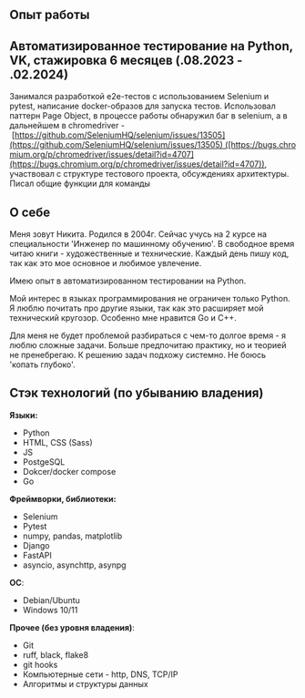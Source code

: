 ## Опыт работы
## Автоматизированное тестирование на Python, VK, стажировка 6 месяцев (.08.2023 - .02.2024)
Занимался разработкой e2e-тестов с использованием Selenium и pytest, написание docker-образов для запуска тестов. Использовал паттерн Page Object, в процессе работы обнаружил баг в selenium, а в дальнейшем в chromedriver - [https://github.com/SeleniumHQ/selenium/issues/13505](https://github.com/SeleniumHQ/selenium/issues/13505) ([https://bugs.chromium.org/p/chromedriver/issues/detail?id=4707](https://bugs.chromium.org/p/chromedriver/issues/detail?id=4707)), участвовал с структуре тестового проекта, обсуждениях архитектуры. Писал общие функции для команды
## О себе
Меня зовут Никита. Родился в 2004г. Сейчас учусь на 2 курсе на специальности 'Инженер по машинному обучению'. В свободное время читаю книги - художественные и технические.
Каждый день пишу код, так как это мое основное и любимое увлечение. 

Имею опыт в автоматизированном тестировании на Python.

Мой интерес в языках программирования не ограничен только Python. Я люблю почитать про другие языки, так как это расширяет мой технический кругозор. Особенно мне нравится Go и C++.

Для меня не будет проблемой разбираться с чем-то долгое время - я люблю сложные задачи. Больше предпочитаю практику, но и теорией не пренебрегаю. К решению задач подхожу системно. Не боюсь 'копать глубоко'.
## Стэк технологий (по убыванию владения)
**Языки:**
- Python
- HTML, CSS (Sass)
- JS 
- PostgeSQL 
- Dokcer/docker compose 
- Go 
  
**Фреймворки, библиотеки:**
- Selenium 
- Pytest
- numpy, pandas, matplotlib
- Django 
- FastAPI 
- asyncio, asynchttp, asynpg
  
**ОС**:
- Debian/Ubuntu
- Windows 10/11
  
**Прочее (без уровня владения)**:
- Git
- ruff, black, flake8
- git hooks
- Компьютерные сети - http, DNS, TCP/IP
- Алгоритмы и структуры данных


